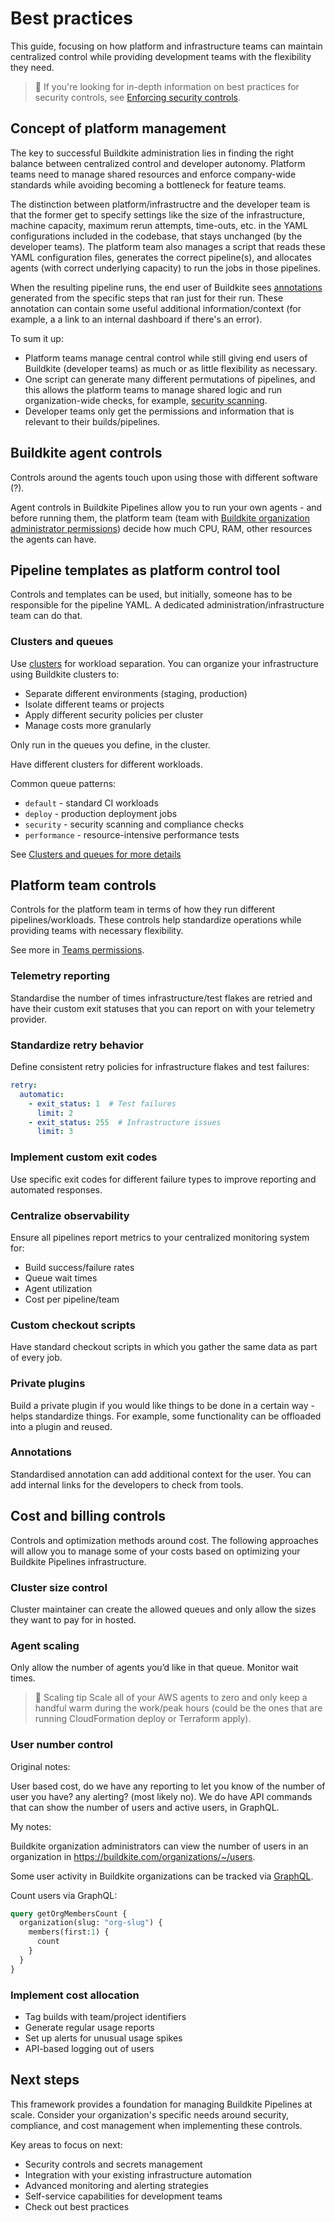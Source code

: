 # Best practices

This guide, focusing on how platform and infrastructure teams can maintain centralized control while providing development teams with the flexibility they need.

> 📘
> If you're looking for in-depth information on best practices for security controls, see [Enforcing security controls](/docs/pipelines/security/enforcing-security-controls).

## Concept of platform management

The key to successful Buildkite administration lies in finding the right balance between centralized control and developer autonomy. Platform teams need to manage shared resources and enforce company-wide standards while avoiding becoming a bottleneck for feature teams.

The distinction between platform/infrastructre and the developer team is that the former get to specify settings like the size of the infrastructure, machine capacity, maximum rerun attempts, time-outs, etc. in the YAML configurations included in the codebase, that stays unchanged (by the developer teams). The platform team also manages a script that reads these YAML configuration files, generates the correct pipeline(s), and allocates agents (with correct underlying capacity) to run the jobs in those pipelines.

When the resulting pipeline runs, the end user of Buildkite sees [annotations](/docs/agent/v3/cli-annotate) generated from the specific steps that ran just for their run. These annotation can contain some useful additional information/context (for example, a a link to an internal dashboard if there's an error).

To sum it up:

- Platform teams manage central control while still giving end users of Buildkite (developer teams) as much or as little flexibility as necessary.
- One script can generate many different permutations of pipelines, and this allows the platform teams to manage shared logic and run organization-wide checks, for example, [security scanning](https://buildkite.com/docs/pipelines/security/enforcing-security-controls#dependencies-and-package-management).
- Developer teams only get the permissions and information that is relevant to their builds/pipelines.

## Buildkite agent controls

Controls around the agents touch upon using those with different software (?).

Agent controls in Buildkite Pipelines allow you to run your own agents - and before running them, the platform team (team with [Buildkite organization administrator permissions](/docs/platform/team-management/permissions#manage-teams-and-permissions-organization-level-permissions)) decide how much CPU, RAM, other resources the agents can have.

## Pipeline templates as platform control tool

Controls and templates can be used, but initially, someone has to be responsible for the pipeline YAML. A dedicated administration/infrastructure team can do that.

### Clusters and queues

Use [clusters](/docs/pipelines/clusters) for workload separation. You can organize your infrastructure using Buildkite clusters to:

- Separate different environments (staging, production)
- Isolate different teams or projects
- Apply different security policies per cluster
- Manage costs more granularly

Only run in the queues you define, in the cluster.

Have different clusters for different workloads.

Common queue patterns:

- `default` - standard CI workloads
- `deploy` - production deployment jobs
- `security` - security scanning and compliance checks
- `performance` - resource-intensive performance tests

See [Clusters and queues for more details](/docs/pipelines/clusters#clusters-and-queues-best-practices)

## Platform team controls

Controls for the platform team in terms of how they run different pipelines/workloads. These controls help standardize operations while providing teams with necessary flexibility.

See more in [Teams permissions](/docs/platform/team-management/permissions#manage-teams-and-permissions).

### Telemetry reporting

Standardise the number of times infrastructure/test flakes are retried and have their custom exit statuses that you can report on with your telemetry provider.

### Standardize retry behavior

Define consistent retry policies for infrastructure flakes and test failures:
```yaml
retry:
  automatic:
    - exit_status: 1  # Test failures
      limit: 2
    - exit_status: 255  # Infrastructure issues
      limit: 3
```

### Implement custom exit codes

Use specific exit codes for different failure types to improve reporting and automated responses.

### Centralize observability

Ensure all pipelines report metrics to your centralized monitoring system for:

- Build success/failure rates
- Queue wait times
- Agent utilization
- Cost per pipeline/team

### Custom checkout scripts

Have standard checkout scripts in which you gather the same data as part of every job.

### Private plugins

Build a private plugin if you would like things to be done in a certain way - helps standardize things. For example, some functionality can be offloaded into a plugin and reused.

### Annotations

Standardised annotation can add additional context for the user. You can add internal links for the developers to check from tools.

## Cost and billing controls

Controls and optimization methods around cost. The following approaches will allow you to manage some of your costs based on optimizing your Buildkite Pipelines infrastructure.

### Cluster size control

Cluster maintainer can create the allowed queues and only allow the sizes they want to pay for in hosted.

### Agent scaling

Only allow the number of agents you’d like in that queue. Monitor wait times.

> 📘 Scaling tip
> Scale all of your AWS agents to zero and only keep a handful warm during the work/peak hours (could be the ones that are running CloudFormation deploy or Terraform apply).

### User number control

Original notes:

User based cost, do we have any reporting to let you know of the number of user you have? any alerting? (most likely no).
We do have API commands that can show the number of users and active users, in GraphQL.

My notes:

Buildkite organization administrators can view the number of users in an organization in https://buildkite.com/organizations/~/users.

Some user activity in Buildkite organizations can be tracked via [GraphQL](/docs/apis/graphql/cookbooks/organizations).

Count users via GraphQL:

```graphql
query getOrgMembersCount {
  organization(slug: "org-slug") {
    members(first:1) {
      count
    }
  }
}
```

### Implement cost allocation

- Tag builds with team/project identifiers
- Generate regular usage reports
- Set up alerts for unusual usage spikes
- API-based logging out of users

## Next steps

This framework provides a foundation for managing Buildkite Pipelines at scale. Consider your organization's specific needs around security, compliance, and cost management when implementing these controls.

Key areas to focus on next:

- Security controls and secrets management
- Integration with your existing infrastructure automation
- Advanced monitoring and alerting strategies
- Self-service capabilities for development teams
- Check out best practices
